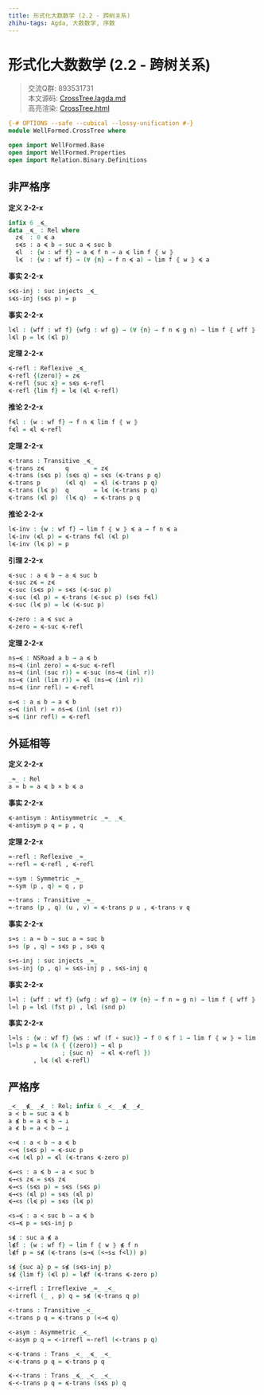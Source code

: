 ```yaml
---
title: 形式化大数数学 (2.2 - 跨树关系)
zhihu-tags: Agda, 大数数学, 序数
---
```


# 形式化大数数学 (2.2 - 跨树关系)

> 交流Q群: 893531731  
> 本文源码: [CrossTree.lagda.md](https://github.com/choukh/agda-googology/blob/main/src/WellFormed/CrossTree.lagda.md)  
> 高亮渲染: [CrossTree.html](https://choukh.github.io/agda-googology/WellFormed.CrossTree.html)  

```agda
{-# OPTIONS --safe --cubical --lossy-unification #-}
module WellFormed.CrossTree where

open import WellFormed.Base
open import WellFormed.Properties
open import Relation.Binary.Definitions
```

## 非严格序

**定义 2-2-x**

```agda
infix 6 _≼_
data _≼_ : Rel where
  z≼  : 0 ≼ a
  s≼s : a ≼ b → suc a ≼ suc b
  ≼l  : {w : wf f} → a ≼ f n → a ≼ lim f ⦃ w ⦄
  l≼  : {w : wf f} → (∀ {n} → f n ≼ a) → lim f ⦃ w ⦄ ≼ a
```

**事实 2-2-x**

```agda
s≼s-inj : suc injects _≼_
s≼s-inj (s≼s p) = p
```

**事实 2-2-x**

```agda
l≼l : {wff : wf f} {wfg : wf g} → (∀ {n} → f n ≼ g n) → lim f ⦃ wff ⦄ ≼ lim g ⦃ wfg ⦄
l≼l p = l≼ (≼l p)
```

**定理 2-2-x**

```agda
≼-refl : Reflexive _≼_
≼-refl {(zero)} = z≼
≼-refl {suc x} = s≼s ≼-refl
≼-refl {lim f} = l≼ (≼l ≼-refl)
```

**推论 2-2-x**

```agda
f≼l : {w : wf f} → f n ≼ lim f ⦃ w ⦄
f≼l = ≼l ≼-refl
```

**定理 2-2-x**

```agda
≼-trans : Transitive _≼_
≼-trans z≼      q       = z≼
≼-trans (s≼s p) (s≼s q) = s≼s (≼-trans p q)
≼-trans p       (≼l q)  = ≼l (≼-trans p q)
≼-trans (l≼ p)  q       = l≼ (≼-trans p q)
≼-trans (≼l p)  (l≼ q)  = ≼-trans p q
```

**推论 2-2-x**

```agda
l≼-inv : {w : wf f} → lim f ⦃ w ⦄ ≼ a → f n ≼ a
l≼-inv (≼l p) = ≼-trans f≼l (≼l p)
l≼-inv (l≼ p) = p
```

**引理 2-2-x**

```agda
≼-suc : a ≼ b → a ≼ suc b
≼-suc z≼ = z≼
≼-suc (s≼s p) = s≼s (≼-suc p)
≼-suc (≼l p) = ≼-trans (≼-suc p) (s≼s f≼l)
≼-suc (l≼ p) = l≼ (≼-suc p)

≼-zero : a ≼ suc a
≼-zero = ≼-suc ≼-refl
```

**定理 2-2-x**

```agda
ns→≼ : NSRoad a b → a ≼ b
ns→≼ (inl zero) = ≼-suc ≼-refl
ns→≼ (inl (suc r)) = ≼-suc (ns→≼ (inl r))
ns→≼ (inl (lim r)) = ≼l (ns→≼ (inl r))
ns→≼ (inr refl) = ≼-refl

≤→≼ : a ≤ b → a ≼ b
≤→≼ (inl r) = ns→≼ (inl (set r))
≤→≼ (inr refl) = ≼-refl
```

## 外延相等

**定义 2-2-x**

```agda
_≈_ : Rel
a ≈ b = a ≼ b × b ≼ a
```

**事实 2-2-x**

```agda
≼-antisym : Antisymmetric _≈_ _≼_
≼-antisym p q = p , q
```

**定理 2-2-x**

```agda
≈-refl : Reflexive _≈_
≈-refl = ≼-refl , ≼-refl

≈-sym : Symmetric _≈_
≈-sym (p , q) = q , p

≈-trans : Transitive _≈_
≈-trans (p , q) (u , v) = ≼-trans p u , ≼-trans v q
```

**事实 2-2-x**

```agda
s≈s : a ≈ b → suc a ≈ suc b
s≈s (p , q) = s≼s p , s≼s q

s≈s-inj : suc injects _≈_
s≈s-inj (p , q) = s≼s-inj p , s≼s-inj q
```

**事实 2-2-x**

```agda
l≈l : {wff : wf f} {wfg : wf g} → (∀ {n} → f n ≈ g n) → lim f ⦃ wff ⦄ ≈ lim g ⦃ wfg ⦄
l≈l p = l≼l (fst p) , l≼l (snd p)
```

**事实 2-2-x**

```agda
l≈ls : {w : wf f} {ws : wf (f ∘ suc)} → f 0 ≼ f 1 → lim f ⦃ w ⦄ ≈ lim (f ∘ ℕ.suc) ⦃ ws ⦄
l≈ls p = l≼ (λ { {(zero)} → ≼l p
               ; {suc n}  → ≼l ≼-refl })
       , l≼ (≼l ≼-refl)
```

## 严格序

```agda
_≺_ _⋠_ _⊀_ : Rel; infix 6 _≺_ _⋠_ _⊀_
a ≺ b = suc a ≼ b 
a ⋠ b = a ≼ b → ⊥
a ⊀ b = a ≺ b → ⊥
```

```agda
≺→≼ : a ≺ b → a ≼ b
≺→≼ (s≼s p) = ≼-suc p
≺→≼ (≼l p) = ≼l (≼-trans ≼-zero p)
```

```agda
≼→≺s : a ≼ b → a ≺ suc b
≼→≺s z≼ = s≼s z≼
≼→≺s (s≼s p) = s≼s (s≼s p)
≼→≺s (≼l p) = s≼s (≼l p)
≼→≺s (l≼ p) = s≼s (l≼ p)
```

```agda
≺s→≼ : a ≺ suc b → a ≼ b
≺s→≼ p = s≼s-inj p
```

```agda
s⋠ : suc a ⋠ a
l⋠f : {w : wf f} → lim f ⦃ w ⦄ ⋠ f n
l⋠f p = s⋠ (≼-trans (≤→≼ (<→s≤ f<l)) p)

s⋠ {suc a} p = s⋠ (s≼s-inj p)
s⋠ {lim f} (≼l p) = l⋠f (≼-trans ≼-zero p)
```

```agda
≺-irrefl : Irreflexive _≈_ _≺_
≺-irrefl (_ , p) q = s⋠ (≼-trans q p)

≺-trans : Transitive _≺_
≺-trans p q = ≼-trans p (≺→≼ q)

≺-asym : Asymmetric _≺_
≺-asym p q = ≺-irrefl ≈-refl (≺-trans p q)

≺-≼-trans : Trans _≺_ _≼_ _≺_
≺-≼-trans p q = ≼-trans p q

≼-≺-trans : Trans _≼_ _≺_ _≺_
≼-≺-trans p q = ≼-trans (s≼s p) q
```
